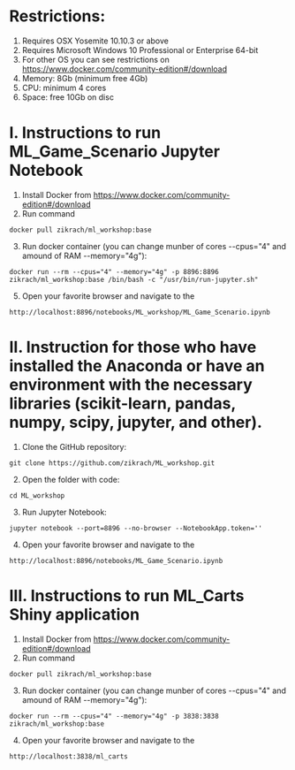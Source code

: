 # Restrictions:

1. Requires OSX Yosemite 10.10.3 or above
2. Requires Microsoft Windows 10 Professional or Enterprise 64-bit
3. For other OS you can see restrictions on https://www.docker.com/community-edition#/download
4. Memory: 8Gb (minimum free 4Gb)
5. CPU: minimum 4 cores
5. Space: free 10Gb on disc

# I. Instructions to run ML_Game_Scenario Jupyter Notebook

1. Install Docker from https://www.docker.com/community-edition#/download
2. Run command
```
docker pull zikrach/ml_workshop:base
```
3. Run docker container (you can change munber of cores --cpus="4" and amound of RAM --memory="4g"):
```
docker run --rm --cpus="4" --memory="4g" -p 8896:8896 zikrach/ml_workshop:base /bin/bash -c "/usr/bin/run-jupyter.sh"
```
5. Open your favorite browser and navigate to the
```
http://localhost:8896/notebooks/ML_workshop/ML_Game_Scenario.ipynb
```


# II. Instruction for those who have installed the Anaconda or have an environment with the necessary libraries (scikit-learn, pandas, numpy, scipy, jupyter, and other).

1. Clone the GitHub repository:
```
git clone https://github.com/zikrach/ML_workshop.git
```
2. Open the folder with code:
```
cd ML_workshop
```
3. Run Jupyter Notebook:
```
jupyter notebook --port=8896 --no-browser --NotebookApp.token=''
```
4. Open your favorite browser and navigate to the
```
http://localhost:8896/notebooks/ML_Game_Scenario.ipynb
```


# III. Instructions to run ML_Carts Shiny application
1. Install Docker from https://www.docker.com/community-edition#/download
2. Run command
```
docker pull zikrach/ml_workshop:base
```
3. Run docker container (you can change munber of cores --cpus="4" and amound of RAM --memory="4g"):
```
docker run --rm --cpus="4" --memory="4g" -p 3838:3838 zikrach/ml_workshop:base
```
4. Open your favorite browser and navigate to the
```
http://localhost:3838/ml_carts
```
